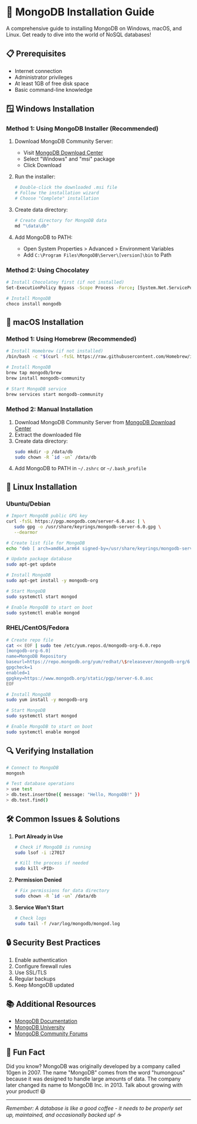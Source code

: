 # 🚀 MongoDB Installation Guide

A comprehensive guide to installing MongoDB on Windows, macOS, and Linux. Get ready to dive into the world of NoSQL databases!

## 📋 Prerequisites

- Internet connection
- Administrator privileges
- At least 1GB of free disk space
- Basic command-line knowledge

## 🪟 Windows Installation

### Method 1: Using MongoDB Installer (Recommended)

1. Download MongoDB Community Server:

   - Visit [MongoDB Download Center](https://www.mongodb.com/try/download/community)
   - Select "Windows" and "msi" package
   - Click Download

2. Run the installer:

   ```bash
   # Double-click the downloaded .msi file
   # Follow the installation wizard
   # Choose "Complete" installation
   ```

3. Create data directory:

   ```bash
   # Create directory for MongoDB data
   md "\data\db"
   ```

4. Add MongoDB to PATH:
   - Open System Properties > Advanced > Environment Variables
   - Add `C:\Program Files\MongoDB\Server\[version]\bin` to Path

### Method 2: Using Chocolatey

```bash
# Install Chocolatey first (if not installed)
Set-ExecutionPolicy Bypass -Scope Process -Force; [System.Net.ServicePointManager]::SecurityProtocol = [System.Net.ServicePointManager]::SecurityProtocol -bor 3072; iex ((New-Object System.Net.WebClient).DownloadString('https://community.chocolatey.org/install.ps1'))

# Install MongoDB
choco install mongodb
```

## 🍎 macOS Installation

### Method 1: Using Homebrew (Recommended)

```bash
# Install Homebrew (if not installed)
/bin/bash -c "$(curl -fsSL https://raw.githubusercontent.com/Homebrew/install/HEAD/install.sh)"

# Install MongoDB
brew tap mongodb/brew
brew install mongodb-community

# Start MongoDB service
brew services start mongodb-community
```

### Method 2: Manual Installation

1. Download MongoDB Community Server from [MongoDB Download Center](https://www.mongodb.com/try/download/community)
2. Extract the downloaded file
3. Create data directory:
   ```bash
   sudo mkdir -p /data/db
   sudo chown -R `id -un` /data/db
   ```
4. Add MongoDB to PATH in `~/.zshrc` or `~/.bash_profile`

## 🐧 Linux Installation

### Ubuntu/Debian

```bash
# Import MongoDB public GPG key
curl -fsSL https://pgp.mongodb.com/server-6.0.asc | \
   sudo gpg -o /usr/share/keyrings/mongodb-server-6.0.gpg \
   --dearmor

# Create list file for MongoDB
echo "deb [ arch=amd64,arm64 signed-by=/usr/share/keyrings/mongodb-server-6.0.gpg ] https://repo.mongodb.org/apt/ubuntu jammy/mongodb-org/6.0 multiverse" | sudo tee /etc/apt/sources.list.d/mongodb-org-6.0.list

# Update package database
sudo apt-get update

# Install MongoDB
sudo apt-get install -y mongodb-org

# Start MongoDB
sudo systemctl start mongod

# Enable MongoDB to start on boot
sudo systemctl enable mongod
```

### RHEL/CentOS/Fedora

```bash
# Create repo file
cat << EOF | sudo tee /etc/yum.repos.d/mongodb-org-6.0.repo
[mongodb-org-6.0]
name=MongoDB Repository
baseurl=https://repo.mongodb.org/yum/redhat/\$releasever/mongodb-org/6.0/x86_64/
gpgcheck=1
enabled=1
gpgkey=https://www.mongodb.org/static/pgp/server-6.0.asc
EOF

# Install MongoDB
sudo yum install -y mongodb-org

# Start MongoDB
sudo systemctl start mongod

# Enable MongoDB to start on boot
sudo systemctl enable mongod
```

## 🔍 Verifying Installation

```bash
# Connect to MongoDB
mongosh

# Test database operations
> use test
> db.test.insertOne({ message: "Hello, MongoDB!" })
> db.test.find()
```

## 🛠️ Common Issues & Solutions

1. **Port Already in Use**

   ```bash
   # Check if MongoDB is running
   sudo lsof -i :27017

   # Kill the process if needed
   sudo kill <PID>
   ```

2. **Permission Denied**

   ```bash
   # Fix permissions for data directory
   sudo chown -R `id -un` /data/db
   ```

3. **Service Won't Start**
   ```bash
   # Check logs
   sudo tail -f /var/log/mongodb/mongod.log
   ```

## 🔒 Security Best Practices

1. Enable authentication
2. Configure firewall rules
3. Use SSL/TLS
4. Regular backups
5. Keep MongoDB updated

## 📚 Additional Resources

- [MongoDB Documentation](https://docs.mongodb.com)
- [MongoDB University](https://university.mongodb.com)
- [MongoDB Community Forums](https://www.mongodb.com/community/forums)

## 🎉 Fun Fact

Did you know? MongoDB was originally developed by a company called 10gen in 2007. The name "MongoDB" comes from the word "humongous" because it was designed to handle large amounts of data. The company later changed its name to MongoDB Inc. in 2013. Talk about growing with your product! 😄

---

_Remember: A database is like a good coffee - it needs to be properly set up, maintained, and occasionally backed up! ☕_
